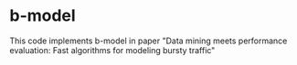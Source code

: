 # b-model

This code implements b-model in paper "Data mining meets performance evaluation: Fast algorithms for modeling bursty traffic"